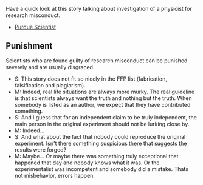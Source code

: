 Have a quick look at this story talking about investigation of a physicist for research misconduct.

- [Purdue Scientist](http://www.nytimes.com/2008/08/28/science/28purdue.html)

Punishment
----------

Scientists who are found guilty of research misconduct can be punished severely and are usually disgraced.

- S: This story does not fit so nicely in the FFP list (fabrication, falsification and plagiarism).
- M: Indeed, real life situations are always more murky. The real guideline is that scientists always want the truth and nothing but the truth. When somebody is listed as an author, we expect that they have contributed something.
- S: And I guess that for an independent claim to be truly independent, the main person in the original experiment should not be lurking close by.
- M: Indeed...
- S: And what about the fact that nobody could reproduce the original experiment. Isn't there something suspicious there that suggests the results were forged?
- M: Maybe... Or maybe there was something truly exceptional that happened that day and nobody knows what it was. Or the experimentalist was incompetent and somebody did a mistake. Thats not misbehavior, errors happen.
